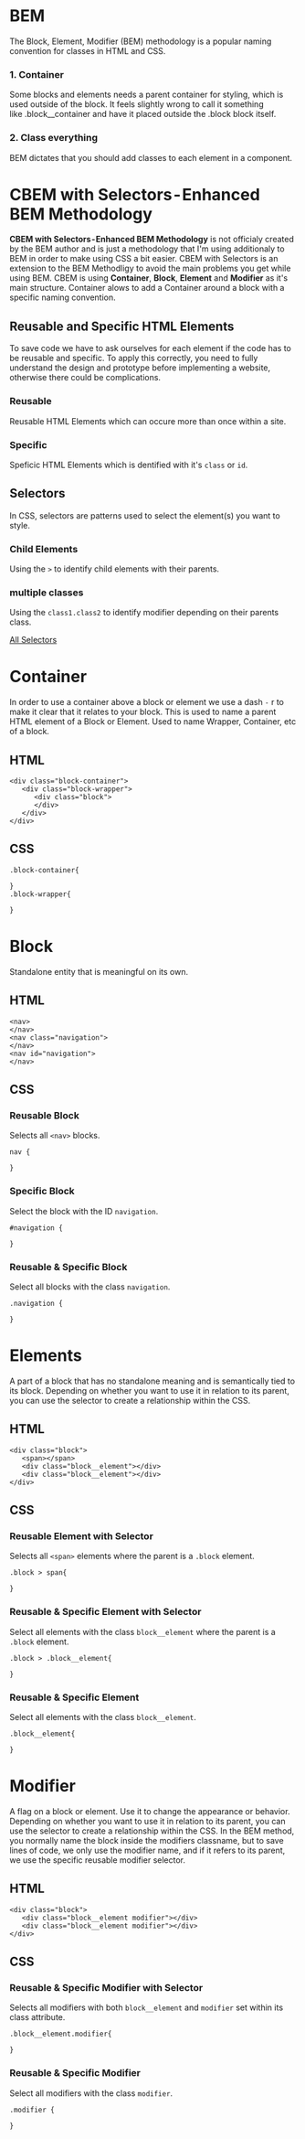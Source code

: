 # BEM #
The Block, Element, Modifier (BEM) methodology is a popular naming convention for classes in HTML and CSS. 
### 1. Container ###
Some blocks and elements needs a parent container for styling, which is used outside of the block. It feels slightly wrong to call it something like .block__container and have it placed outside the .block block itself.
### 2. Class everything ###
BEM dictates that you should add classes to each element in a component. 

# CBEM with Selectors - Enhanced BEM Methodology #
**CBEM with Selectors - Enhanced BEM Methodology** is not officialy created by the BEM author and is just a methodology that I'm using additionaly to BEM in order to make using CSS a bit easier.
CBEM with Selectors is an extension to the BEM Methodligy to avoid the main problems you get while using BEM. CBEM is using **Container**, **Block**, **Element** and **Modifier** as it's main structure. Container alows to add a Container around a block with a specific naming convention. 
## Reusable and Specific HTML Elements ##
To save code we have to ask ourselves for each element if the code has to be reusable and specific. To apply this correctly, you need to fully understand the design and prototype before implementing a website, otherwise there could be complications.
### Reusable ####
Reusable HTML Elements which can occure more than once within a site. 
### Specific ###
Speficic HTML Elements which is dentified with it's `class` or `id`.

## Selectors ##
In CSS, selectors are patterns used to select the element(s) you want to style. 
### Child Elements ###
Using the `>` to identify child elements with their parents. 
### multiple classes ###
Using the `class1.class2` to identify modifier depending on their parents class. 

[All Selectors](https://www.w3schools.com/cssref/css_selectors.asp)

# Container #
In order to use a container above a block or element we use a dash `-` r to make it clear that it relates to your block. This is used to name a parent HTML element of a Block or Element. Used to name Wrapper, Container, etc of a block.
## HTML ##
```
<div class="block-container">
   <div class="block-wrapper">
      <div class="block">
      </div>
   </div>
</div>
```
## CSS ##
```
.block-container{

}
.block-wrapper{

}
```
# Block #
Standalone entity that is meaningful on its own. 

## HTML ##
```
<nav>
</nav>
<nav class="navigation">
</nav>
<nav id="navigation">
</nav>
```
## CSS ##

### Reusable Block ###
Selects all `<nav>` blocks.
```
nav {
  
}
```
### Specific Block ###
Select the block with the ID `navigation`.
```
#navigation {
  
}
```
### Reusable & Specific Block ###
Select all blocks with the class `navigation`.
```
.navigation {
  
}
```
# Elements #
A part of a block that has no standalone meaning and is semantically tied to its block. Depending on whether you want to use it in relation to its parent, you can use the selector to create a relationship within the CSS.

## HTML ## 
```
<div class="block">
   <span></span>
   <div class="block__element"></div> 
   <div class="block__element"></div>
</div>
```
##  CSS ##
###  Reusable Element with Selector ###
Selects all `<span>` elements where the parent is a `.block` element.
```
.block > span{
   
}
```
### Reusable & Specific Element with Selector ###
Select all elements with the class `block__element` where the parent is a `.block` element.
```
.block > .block__element{
   
}
```
### Reusable & Specific Element ###
Select all elements with the class `block__element`.
```
.block__element{

}
```
# Modifier #
A flag on a block or element. Use it to change the appearance or behavior. Depending on whether you want to use it in relation to its parent, you can use the selector to create a relationship within the CSS. In the BEM method, you normally name the block inside the modifiers classname, but to save lines of code, we only use the modifier name, and if it refers to its parent, we use the specific reusable modifier selector.

## HTML ##
```
<div class="block">
   <div class="block__element modifier"></div>
   <div class="block__element modifier"></div>
</div>
```
## CSS ##
### Reusable & Specific Modifier with Selector ###
Selects all modifiers with both `block__element` and `modifier` set within its class attribute.
```
.block__element.modifier{

}
```
### Reusable & Specific Modifier ### 
Select all modifiers with the class `modifier`.
```
.modifier {

}
```
